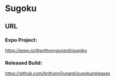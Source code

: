 # Sugoku

## URL

### Expo Project:
https://expo.io/@anthonygunardi/sugoku

### Released Build:
https://github.com/AnthonyGunardi/sugoku/releases